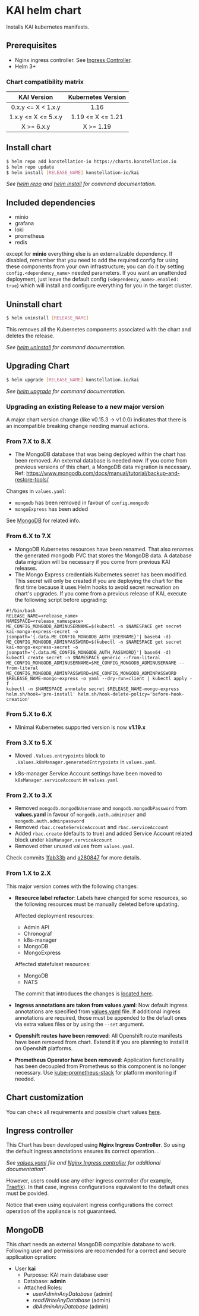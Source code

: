 # KAI helm chart

Installs KAI kubernetes manifests.

## Prerequisites

* Nginx ingress controller. See [Ingress Controller](#ingress-controller).
* Helm 3+

### Chart compatibility matrix

|     KAI Version     | Kubernetes Version |
|:-------------------:|:------------------:|
|  0.x.y <= X < 1.x.y |        1.16        |
| 1.x.y <= X <= 5.x.y |  1.19 <= X <= 1.21 |
|      X >= 6.x.y     |      X >= 1.19     |

## Install chart
```bash
$ helm repo add konstellation-io https://charts.konstellation.io
$ helm repo update
$ helm install [RELEASE_NAME] konstellation-io/kai
```

*See [helm repo](https://helm.sh/docs/helm/helm_repo/) and [helm install](https://helm.sh/docs/helm/helm_install/) for command documentation.*

## Included dependencies

* minio
* grafana
* loki
* prometheus
* redis

except for **minio** everything else is an externalizable dependency. If disabled, remember that you need to add the required config for using these components from your own infrastructure; you can do it by setting `config.<dependency_name>` needed parameters. If you want an unattended deployment, just leave the default config (`<dependency_name>.enabled: true`) which will install and configure everything for you in the target cluster.

## Uninstall chart

```bash
$ helm uninstall [RELEASE_NAME]
```

This removes all the Kubernetes components associated with the chart and deletes the release.

*See [helm uninstall](https://helm.sh/docs/helm/helm_uninstall/) for command documentation.*

## Upgrading Chart

```bash
$ helm upgrade [RELEASE_NAME] konstellation.io/kai
```

*See [helm upgrade](https://helm.sh/docs/helm/helm_upgrade/) for command documentation.*

### Upgrading an existing Release to a new major version

A major chart version change (like v0.15.3 -> v1.0.0) indicates that there is an incompatible breaking change needing
manual actions.

### From 7.X to 8.X

* The MongoDB database that was being deployed within the chart has been removed. An external database is needed now. If you come from previous versions of this chart, a MongoDB data migration is necessary. Ref: https://www.mongodb.com/docs/manual/tutorial/backup-and-restore-tools/

Changes in `values.yaml`:

* `mongodb` has been removed in favour of `config.mongodb`
* `mongoExpress` has been added

See [MongoDB](#mongodb) for related info.

### From 6.X to 7.X

* MongoDB Kubernetes resources have been renamed. That also renames the generated mongodb PVC that stores the MongoDB data. A database data migration will be necessary if you come from previous KAI releases.
* The Mongo Express credentials Kubernetes secret has been modified. This secret will only be created if you are deploying the chart for the first time because it uses Helm hooks to avoid secret recreation on chart's upgrades. If you come from a previous release of KAI, execute the following script before upgrading:

```shell
#!/bin/bash
RELEASE_NAME=<release_name>
NAMESPACE=<release_namespace>
ME_CONFIG_MONGODB_ADMINUSERNAME=$(kubectl -n $NAMESPACE get secret kai-mongo-express-secret -o jsonpath='{.data.ME_CONFIG_MONGODB_AUTH_USERNAME}'| base64 -d)
ME_CONFIG_MONGODB_ADMINPASSWORD=$(kubectl -n $NAMESPACE get secret kai-mongo-express-secret -o jsonpath='{.data.ME_CONFIG_MONGODB_AUTH_PASSWORD}'| base64 -d)
kubectl create secret -n $NAMESPACE generic --from-literal ME_CONFIG_MONGODB_ADMINUSERNAME=$ME_CONFIG_MONGODB_ADMINUSERNAME --from-literal ME_CONFIG_MONGODB_ADMINPASSWORD=$ME_CONFIG_MONGODB_ADMINPASSWORD $RELEASE_NAME-mongo-express -o yaml --dry-run=client | kubectl apply -f -
kubectl -n $NAMESPACE annotate secret $RELEASE_NAME-mongo-express helm.sh/hook='pre-install' helm.sh/hook-delete-policy='before-hook-creation'
```

### From 5.X to 6.X

* Minimal Kubernetes supported version is now **v1.19.x**

### From 3.X to 5.X

* Moved `.Values.entrypoints` block to `.Values.k8sManager.generatedEntrypoints` in `values.yaml`.

* k8s-manager Service Account settings have been moved to `k8sManager.serviceAccount` in `values.yaml`

### From 2.X to 3.X

* Removed `mongodb.mongodbUsername` and `mongodb.mongodbPassword` from **values.yaml** in favour of `mongodb.auth.adminUser` and `mongodb.auth.adminpassword`
* Removed `rbac.createServiceAccount` and `rbac.serviceAccount`
* Added `rbac.create` (defaults to true) and added Service Account related block under `k8sManager.serviceAccount`
* Removed other unused values from `values.yaml`.

Check commits [1fab33b](https://github.com/konstellation-io/kai/pull/593/commits/1fab33b8351cae317753017373ac2dab4817c36f) and [a280847](https://github.com/konstellation-io/kai/pull/598/commits/59e7365350d67d30984a2554a28d0241cf74f13e) for more details.

### From 1.X to 2.X

This major version comes with the following changes:
* **Resource label refactor**: Labels have changed for some resources, so the following resources must be manually deleted before updating.

    Affected deployment resources:
    * Admin API
    * Chronograf
    * k8s-manager
    * MongoDB
    * MongoExpress

    Affected statefulset resources:
    * MongoDB
    * NATS

    The commit that introduces the changes is [located here](https://github.com/konstellation-io/kai/pull/585).

* **Ingress annotations are taken from values.yaml**: Now default ingress annotations are specified from [values.yaml](values.yaml) file. If additional ingress annotations are required, those must be appended to the default ones via extra values files or by using the `--set` argument.

* **Openshift routes have been removed**: All Openshift route manifests have been removed from chart. Extend it if you are planning to install it on Openshift platforms.

* **Prometheus Operator have been removed**: Application functionallity has been decoupled from Prometheus so this component is no longer necessary. Use [kube-prometheus-stack](https://github.com/prometheus-community/helm-charts/tree/main/charts/kube-prometheus-stack) for platform monitoring if needed.

## Chart customization
You can check all requirements and possible chart values [here](./CHART.md).

## Ingress controller

This Chart has been developed using **Nginx Ingress Controller**. So using the default ingress annotations ensures its correct operation. .

*See [values.yaml](values.yaml) file and [Nginx Ingress controller](https://kubernetes.github.io/ingress-nginx/) for additional documentation**.

However, users could use any other ingress controller (for example, [Traefik](https://doc.traefik.io/traefik/providers/kubernetes-ingress/)). In that case, ingress configurations equivalent to the default ones must be povided.

Notice that even using equivalent ingress configurations the correct operation of the appliance is not guaranteed.

## MongoDB

This chart needs an external MongoDB compatible database to work. Following user and permissions are recomended for a correct and secure application opration:

* User **kai**
  * Purposse: KAI main database user
  * Database: **admin**
  * Attached Roles:
    * *userAdminAnyDatabase* (admin)
    * *readWriteAnyDatabase* (admin)
    * *dbAdminAnyDatabase* (admin)
